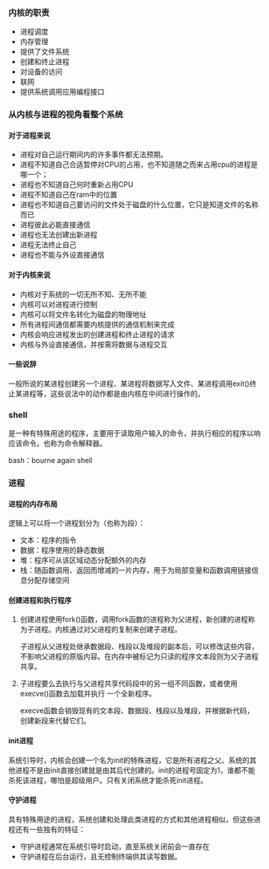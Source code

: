 









### 内核的职责

- 进程调度
- 内存管理
- 提供了文件系统
- 创建和终止进程
- 对设备的访问
- 联网
- 提供系统调用应用编程接口

### 从内核与进程的视角看整个系统

#### 对于进程来说

- 进程对自己运行期间内的许多事件都无法预期。
- 进程不知道自己合适暂停对CPU的占用，也不知道随之而来占用cpu的进程是哪一个；
- 进程也不知道自己何时重新占用CPU
- 进程不知道自己在ram中的位置
- 进程也不知道自己要访问的文件处于磁盘的什么位置，它只是知道文件的名称而已
- 进程彼此必能直接通信
- 进程也无法创建出新进程
- 进程无法终止自己
- 进程也不能与外设直接通信

#### 对于内核来说

- 内核对于系统的一切无所不知、无所不能
- 内核可以对进程进行控制
- 内核可以将文件名转化为磁盘的物理地址
- 所有进程间通信都需要内核提供的通信机制来完成
- 内核会响应进程发出的创建进程和终止进程的请求
- 内核与外设直接通信，并按需将数据与进程交互

#### 一些说辞

一般所说的某进程创建另一个进程、某进程将数据写入文件、某进程调用exit()终止某进程等，这些说法中的动作都是由内核在中间进行操作的。



### shell

是一种有特殊用途的程序，主要用于读取用户输入的命令，并执行相应的程序以响应该命令。也称为命令解释器。

bash：bourne again shell



### 进程

#### 进程的内存布局

逻辑上可以将一个进程划分为（也称为段）：

- 文本：程序的指令
- 数据：程序使用的静态数据
- 堆：程序可从该区域动态分配额外的内存
- 栈：随函数调用、返回而增减的一片内存，用于为局部变量和函数调用链接信息分配存储空间

#### 创建进程和执行程序

1. 创建进程使用fork()函数，调用fork函数的进程称为父进程，新创建的进程称为子进程。内核通过对父进程的复制来创建子进程。

   子进程从父进程处继承数据段、栈段以及堆段的副本后，可以修改这些内容，不影响父进程的原版内容。在内存中被标记为只读的程序文本段则为父子进程共享。

2. 子进程要么去执行与父进程共享代码段中的另一组不同函数，或者使用execve()函数去加载并执行 一个全新程序。

   execve函数会销毁现有的文本段、数据段、栈段以及堆段，并根据新代码，创建新段来代替它们。

#### init进程

系统引导时，内核会创建一个名为init的特殊进程，它是所有进程之父。系统的其他进程不是由init直接创建就是由其后代创建的。init的进程号固定为1，谁都不能杀死该进程，哪怕是超级用户。只有关闭系统才能杀死init进程。

#### 守护进程

具有特殊用途的进程，系统创建和处理此类进程的方式和其他进程相似，但这些进程还有一些独有的特征：

- 守护进程通常在系统引导时启动，直至系统关闭前会一直存在
- 守护进程在后台运行，且无控制终端供其读写数据。